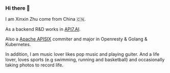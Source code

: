 ### Hi there 👋

I am Xinxin Zhu come from China 🇨🇳.

As a backend R&D works in [API7.AI](https://www.apiseven.com/en).

Also a [Apache APISIX](https://apisix.apache.org/) commiter and major in Openresty & Golang & Kubernetes.


In addition, I am music lover likes pop music and playing guiter.
And a life lover, loves sports (e.g swimming, running and basketball) and occasionally taking photos to record life.


<!--
**starsz/starsz** is a ✨ _special_ ✨ repository because its `README.md` (this file) appears on your GitHub profile.

Here are some ideas to get you started:

- 🔭 I’m currently working on ...
- 🌱 I’m currently learning ...
- 👯 I’m looking to collaborate on ...
- 🤔 I’m looking for help with ...
- 💬 Ask me about ...
- 📫 How to reach me: ...
- 😄 Pronouns: ...
- ⚡ Fun fact: ...
-->
